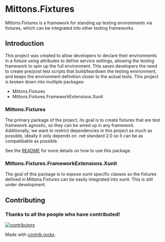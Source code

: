 # Mittons.Fixtures

Mittons.Fixtures is a framework for standing up testing environments via fixtures, which can be integrated into other testing frameworks.

## Introduction

This project was created to allow developers to declare their environments in a fixture using attributes to define service settings, allowing the testing framework to
spin up the full environment. This saves developers the need to create pre/post test scripts that build/teardown the testing environment, and keeps the environment
definition closer to the actual tests. This project is broken down into multiple packages:

* Mittons.Fixtures
* Mittons.Fixtures.FrameworkExtensions.Xunit

### Mittons.Fixtures

The primary package of the project, its goal is to create fixtures that are test framework agnostic, so they can be wired up in any framework. Additionally, we want to restrict dependencies in this project as much as possible, ideally it only depends on .net standard 2.0 so it can be as compatibable as possible.

See the [README](Mittons.Fixtures/README.md) for more details on how to use this package.

### Mittons.Fixtures.FrameworkExtensions.Xunit

The goal of this package is to expose xunit specific classes so the fixtures defined in Mittons.Fixtures can be easily integrated into xunit. This is still under development.

## Contributing

### Thanks to all the people who have contributed!

[![contributors](https://contrib.rocks/image?repo=ktmitton/Mittons.Fixtures)](https://github.com/ktmitton/Mittons.Fixtures/graphs/contributors)

Made with [contrib.rocks](https://contrib.rocks).

